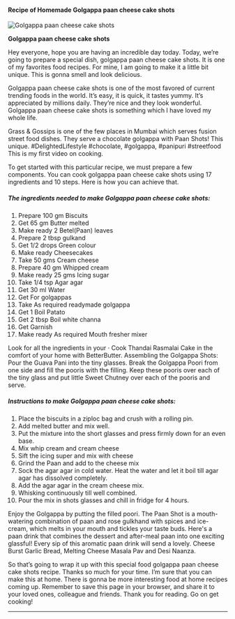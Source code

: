             

#### Recipe of Homemade Golgappa paan cheese cake shots

![Golgappa paan cheese cake shots](https://img-global.cpcdn.com/recipes/26eb08ef2b50e759/751x532cq70/golgappa-paan-cheese-cake-shots-recipe-main-photo.jpg)

**Golgappa paan cheese cake shots**

Hey everyone, hope you are having an incredible day today. Today, we’re going to prepare a special dish, golgappa paan cheese cake shots. It is one of my favorites food recipes. For mine, I am going to make it a little bit unique. This is gonna smell and look delicious.

Golgappa paan cheese cake shots is one of the most favored of current trending foods in the world. It’s easy, it is quick, it tastes yummy. It’s appreciated by millions daily. They’re nice and they look wonderful. Golgappa paan cheese cake shots is something which I have loved my whole life.

Grass & Gossips is one of the few places in Mumbai which serves fusion street food dishes. They serve a chocolate golgappa with Paan Shots! This unique. #DelightedLifestyle #chocolate, #golgappa, #panipuri #streetfood This is my first video on cooking.

To get started with this particular recipe, we must prepare a few components. You can cook golgappa paan cheese cake shots using 17 ingredients and 10 steps. Here is how you can achieve that.

##### The ingredients needed to make Golgappa paan cheese cake shots:

1.  Prepare 100 gm Biscuits
2.  Get 65 gm Butter melted
3.  Make ready 2 Betel(Paan) leaves
4.  Prepare 2 tbsp gulkand
5.  Get 1/2 drops Green colour
6.  Make ready Cheesecakes
7.  Take 50 gms Cream cheese
8.  Prepare 40 gm Whipped cream
9.  Make ready 25 gms Icing sugar
10.  Take 1/4 tsp Agar agar
11.  Get 30 ml Water
12.  Get For golgappas
13.  Take As required readymade golgappa
14.  Get 1 Boil Patato
15.  Get 2 tbsp Boil white channa
16.  Get Garnish
17.  Make ready As required Mouth fresher mixer

Look for all the ingredients in your · Cook Thandai Rasmalai Cake in the comfort of your home with BetterButter. Assembling the Golgappa Shots: Pour the Guava Pani into the tiny glasses. Break the Golgappa Poori from one side and fill the pooris with the filling. Keep these pooris over each of the tiny glass and put little Sweet Chutney over each of the pooris and serve.

##### Instructions to make Golgappa paan cheese cake shots:

1.  Place the biscuits in a ziploc bag and crush with a rolling pin.
2.  Add melted butter and mix well.
3.  Put the mixture into the short glasses and press firmly down for an even base.
4.  Mix whip cream and cream cheese
5.  Sift the icing super and mix with cheese
6.  Grind the Paan and add to the cheese mix
7.  Sock the agar agar in cold water. Heat the water and let it boil till agar agar has dissolved completely.
8.  Add the agar agar in the cream cheese mix.
9.  Whisking continuously till well combined.
10.  Pour the mix in shots glasses and chill in fridge for 4 hours.

Enjoy the Golgappa by putting the filled poori. The Paan Shot is a mouth-watering combination of paan and rose gulkhand with spices and ice-cream, which melts in your mouth and tickles your taste buds. Here's a paan drink that combines the dessert and after-meal paan into one exciting glassful! Every sip of this aromatic paan drink will send a lovely. Cheese Burst Garlic Bread, Melting Cheese Masala Pav and Desi Naanza.

So that’s going to wrap it up with this special food golgappa paan cheese cake shots recipe. Thanks so much for your time. I’m sure that you can make this at home. There is gonna be more interesting food at home recipes coming up. Remember to save this page in your browser, and share it to your loved ones, colleague and friends. Thank you for reading. Go on get cooking!

* * *